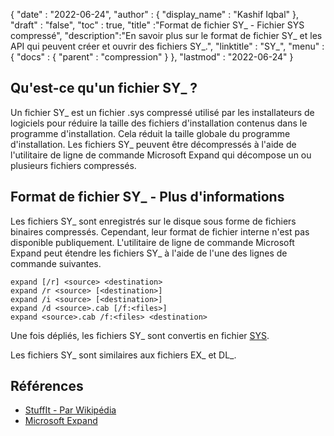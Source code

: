 {
  "date" : "2022-06-24",
  "author" : {
    "display_name" : "Kashif Iqbal"
},
  "draft" : "false",
  "toc" : true,
  "title" :"Format de fichier SY_ - Fichier SYS compressé",
  "description":"En savoir plus sur le format de fichier SY_ et les API qui peuvent créer et ouvrir des fichiers SY_.",
  "linktitle" : "SY_",
  "menu" : {
    "docs" : {
      "parent" : "compression"
}
},
  "lastmod" : "2022-06-24"
}

## Qu'est-ce qu'un fichier SY_ ?

Un fichier SY_ est un fichier .sys compressé utilisé par les installateurs de logiciels pour réduire la taille des fichiers d'installation contenus dans le programme d'installation. Cela réduit la taille globale du programme d'installation. Les fichiers SY_ peuvent être décompressés à l'aide de l'utilitaire de ligne de commande Microsoft Expand qui décompose un ou plusieurs fichiers compressés.

## Format de fichier SY_ - Plus d'informations

Les fichiers SY_ sont enregistrés sur le disque sous forme de fichiers binaires compressés. Cependant, leur format de fichier interne n'est pas disponible publiquement. L'utilitaire de ligne de commande Microsoft Expand peut étendre les fichiers SY_ à l'aide de l'une des lignes de commande suivantes.

```
expand [/r] <source> <destination>
expand /r <source> [<destination>]
expand /i <source> [<destination>]
expand /d <source>.cab [/f:<files>]
expand <source>.cab /f:<files> <destination>
```
Une fois dépliés, les fichiers SY_ sont convertis en fichier [SYS](https://docs.fileformat.com/system/sys/).

Les fichiers SY_ sont similaires aux fichiers EX_ et DL_.

## Références

* [StuffIt - Par Wikipédia](https://en.wikipedia.org/wiki/StuffIt)
* [Microsoft Expand](https://learn.microsoft.com/en-us/windows-server/administration/windows-commands/expand)

